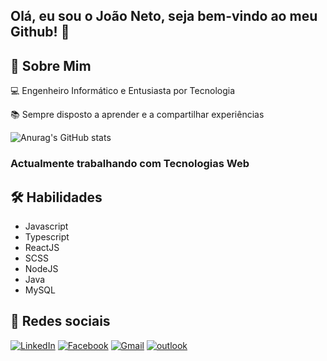 
## Olá, eu sou o João Neto, seja bem-vindo ao meu Github! 👋


## 🚀 Sobre Mim

💻 Engenheiro Informático e Entusiasta por Tecnologia

📚 Sempre disposto a aprender e a compartilhar experiências

![Anurag's GitHub stats](https://github-readme-stats.vercel.app/api?username=joao-neto-dh&show_icons=true&theme=radical)

### Actualmente trabalhando com Tecnologias Web

## 🛠 Habilidades
   - Javascript
   - Typescript
   - ReactJS
   - SCSS
   - NodeJS
   - Java
   - MySQL
   
## 🔗 Redes sociais
[![LinkedIn](https://img.shields.io/badge/linkedin-%230077B5.svg?style=for-the-badge&logo=linkedin&logoColor=white)](https://www.linkedin.com/in/jo%C3%A3o-neto-aa2481225/)
[![Facebook](https://img.shields.io/badge/Facebook-%231877F2.svg?style=for-the-badge&logo=Facebook&logoColor=white)](https://web.facebook.com/profile.php?id=100008974907202)
[![Gmail](https://img.shields.io/badge/Gmail-D14836?style=for-the-badge&logo=gmail&logoColor=white)](mailto:joaolima882018@gmail.com)
[![outlook](https://img.shields.io/badge/outlook-1DA1F2?style=for-the-badge&logo=outlook&logoColor=dark)](mailto:joaoneto222022@outlook.com)

